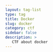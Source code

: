 ```yaml
---
layout: tag-list
type: tag
title: Docker
slug: docker
category: ctf
sidebar: false
description: >
   CTF about docker
---
```

